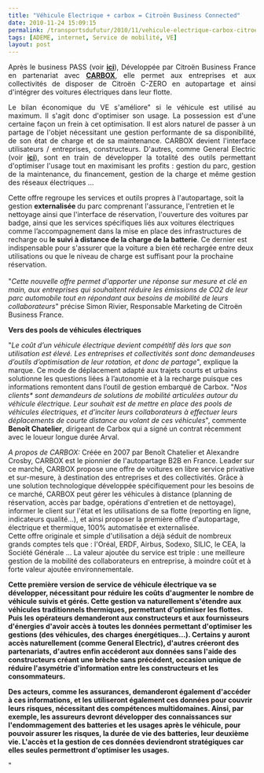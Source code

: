 ```yaml
---
title: "Véhicule Electrique + carbox = Citroën Business Connected"
date: 2010-11-24 15:09:15
permalink: /transportsdufutur/2010/11/vehicule-electrique-carbox-citroen-business-connected.html
tags: [ADEME, internet, Service de mobilité, VE]
layout: post
---
```


<p style="text-align: justify">Après le business PASS (voir <strong><a href="https://gabrielplassat.github.io/transportsdufutur/2010/03/voiture-a-la-carte.html" target="_blank">ici</a></strong>), Développée par Citroën Business France en partenariat avec <strong><a href="http://www.carboxservices.com/" target="_blank">CARBOX</a></strong>, elle permet aux entreprises et aux collectivités de disposer de Citroën C-ZERO en autopartage<strong> </strong>et ainsi d'intégrer des voitures électriques dans leur flotte.</p> <p style="text-align: justify">Le bilan économique du VE s'améliore" si le véhicule est utilisé au maximum. Il s'agit donc d'optimiser son usage. La possession est d'une certaine façon un frein à cet optimisation. Il est alors naturel de passer à un partage de l'objet nécessitant une gestion performante de sa disponibilité, de son état de charge et de sa maintenance. CARBOX devient l'interface utilisateurs / entreprises, constructeurs. D'autres, comme General Electric (voir <strong><a href="https://gabrielplassat.github.io/transportsdufutur/2010/11/general-electric-se-prepare-a-devenir-le-leader-mondial-en-matiere-de-mobilite-electrique.html"" target=""_blank"">ici</a></strong>), sont en train de développer la totalité des outils permettant d'optimiser l'usage tout en maximisant les profits : gestion du parc, gestion de la maintenance, du financement, gestion de la charge et même gestion des réseaux électriques ... </p>  <!--more-->  Cette offre regroupe les services et outils propres à l'autopartage, soit la gestion <strong>externalisée </strong>du parc comprenant l'assurance, l'entretien et le nettoyage ainsi que l'interface de réservation, l'ouverture des voitures par badge, ainsi que les services spécifiques liés aux voitures électriques comme l’accompagnement dans la mise en place des infrastructures de recharge ou <strong>le suivi à distance de la charge de la batterie</strong>. Ce dernier est indispensable pour s'assurer que la voiture a bien été rechargée entre deux utilisations ou que le niveau de charge est suffisant pour la prochaine réservation. <br /><br />"<em>Cette nouvelle offre permet d'apporter une réponse sur mesure et clé en main, aux entreprises qui souhaitent réduire les émissions de CO2 de leur parc automobile tout en répondant aux besoins de mobilité de leurs collaborateurs</em>" précise Simon Rivier, Responsable Marketing de Citroën Business France. <p>  </p> <p><strong>Vers des pools de véhicules électriques</strong></p> <p style=""text-align: justify"">"<em>Le coût d’un véhicule électrique devient compétitif dès lors que son utilisation est élevé. Les entreprises et collectivités sont donc demandeuses d’outils d’optimisation de leur rotation, et donc de partage</em>", explique la marque. Ce mode de déplacement adapté aux trajets courts et urbains solutionne les questions liées à l’autonomie et à la recharge puisque ces informations remontent dans l’outil de gestion embarqué de Carbox. "<em>Nos clients* sont demandeurs de solutions de mobilité articulées autour du véhicule électrique. Leur souhait est de mettre en place des pools de véhicules électriques, et d’inciter leurs collaborateurs à effectuer leurs déplacements de courte distance au volant de ces véhicules</em>", commente <strong>Benoît Chatelier</strong>, dirigeant de Carbox qui a signé un contrat récemment avec le loueur longue durée Arval.</p> <p style=""text-align: justify""><em>A propos de CARBOX:</em> Créée en 2007 par Benoît Chatelier et Alexandre Crosby, CARBOX est le pionnier de l'autopartage B2B en France. Leader sur ce marché, CARBOX propose une offre de voitures en libre service privative et sur-mesure, à destination des entreprises et des collectivités. Grâce à une solution technologique développée spécifiquement pour les besoins de ce marché, CARBOX peut gérer les véhicules à distance (planning de réservation, accès par badge, opérations d'entretien et de nettoyage), informer le client sur l'état et les utilisations de sa flotte (reporting en ligne, indicateurs qualité…), et ainsi proposer la première offre d'autopartage, électrique et thermique, 100% automatisée et externalisée. <br />Cette offre originale et simple d'utilisation a déjà séduit de nombreux grands comptes tels que : l'Oréal, ERDF, Airbus, Sodexo, SILIC, le CEA, la Société Générale … La valeur ajoutée du service est triple : une meilleure gestion de la mobilité des collaborateurs en entreprise, à moindre coût et à forte valeur ajoutée environnementale.</p> <p style=""text-align: justify""><strong>Cette première version de service de véhicule électrique va se développer, nécessitant pour réduire les coûts d'augmenter le nombre de véhicule suivis et gérés. Cette gestion va naturellement s'étendre aux véhicules traditionnels thermiques, permettant d'optimiser les flottes. Puis les opérateurs demanderont aux constructeurs et aux fournisseurs d'énergies d'avoir accès à toutes les données permettant d'optimiser les gestions (des véhicules, des charges énergétiques...). Certains y auront accès naturellement (comme General Electric), d'autres créeront des partenariats, d'autres enfin accéderont aux données sans l'aide des constructeurs créant une brèche sans précédent, occasion unique de réduire l'asymétrie d'information entre les constructeurs et les consommateurs. </strong></p> <p style=""text-align: justify""><strong>Des acteurs, comme les assurances, demanderont également d'accéder à ces informations, et les utiliseront également ces données pour couvrir leurs risques, nécessitant des compétences multidomaines. Ainsi, par exemple, les assureurs devront développer des connaissances sur l'endommagement des batteries et les usages après le véhicule, pour pouvoir assurer les risques, la durée de vie des batteries, leur deuxième vie. L'accès et la gestion de ces données deviendront stratégiques car elles seules permettront d'optimiser les usages.</strong></p>"
